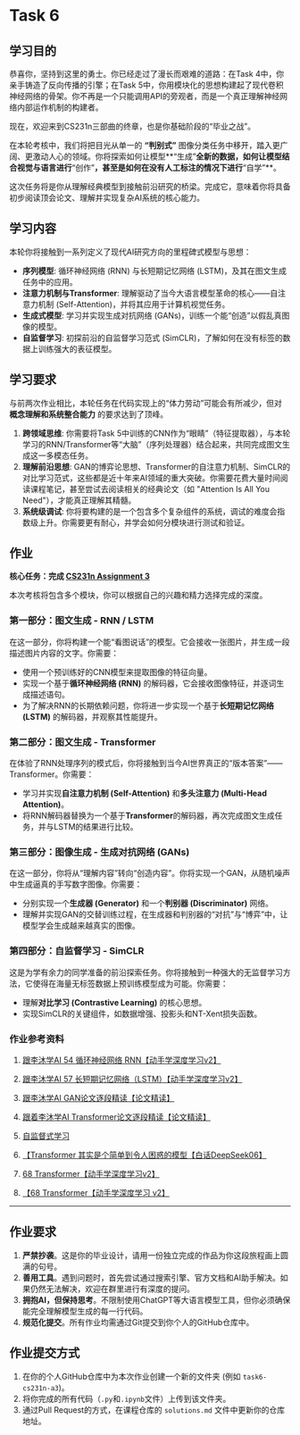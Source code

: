 # Task 6

## 学习目的

恭喜你，坚持到这里的勇士。你已经走过了漫长而艰难的道路：在Task 4中，你亲手铸造了反向传播的引擎；在Task 5中，你用模块化的思想构建起了现代卷积神经网络的骨架。你不再是一个只能调用API的旁观者，而是一个真正理解神经网络内部运作机制的构建者。

现在，欢迎来到CS231n三部曲的终章，也是你基础阶段的“毕业之战”。

在本轮考核中，我们将把目光从单一的 **“判别式”** 图像分类任务中移开，踏入更广阔、更激动人心的领域。你将探索如何让模型\*\*“生成”**全新的数据，如何让模型结合视觉与语言进行**“创作”**，甚至是如何在没有人工标注的情况下进行**“自学”\*\*。

这次任务将是你从理解经典模型到接触前沿研究的桥梁。完成它，意味着你将具备初步阅读顶会论文、理解并实现复杂AI系统的核心能力。

## 学习内容

本轮你将接触到一系列定义了现代AI研究方向的里程碑式模型与思想：

* **序列模型**: 循环神经网络 (RNN) 与长短期记忆网络 (LSTM)，及其在图文生成任务中的应用。
* **注意力机制与Transformer**: 理解驱动了当今大语言模型革命的核心——自注意力机制 (Self-Attention)，并将其应用于计算机视觉任务。
* **生成式模型**: 学习并实现生成对抗网络 (GANs)，训练一个能“创造”以假乱真图像的模型。
* **自监督学习**:  初探前沿的自监督学习范式 (SimCLR)，了解如何在没有标签的数据上训练强大的表征模型。

## 学习要求

与前两次作业相比，本轮任务在代码实现上的“体力劳动”可能会有所减少，但对 **概念理解和系统整合能力** 的要求达到了顶峰。

1. **跨领域思维**: 你需要将Task 5中训练的CNN作为“眼睛”（特征提取器），与本轮学习的RNN/Transformer等“大脑”（序列处理器）结合起来，共同完成图文生成这一多模态任务。
2. **理解前沿思想**: GAN的博弈论思想、Transformer的自注意力机制、SimCLR的对比学习范式，这些都是近十年来AI领域的重大突破。你需要花费大量时间阅读课程笔记，甚至尝试去阅读相关的经典论文（如 "Attention Is All You Need"），才能真正理解其精髓。
3. **系统级调试**: 你将要构建的是一个包含多个复杂组件的系统，调试的难度会指数级上升。你需要更有耐心，并学会如何分模块进行测试和验证。

## 作业

**核心任务：完成 [CS231n Assignment 3](https://cs231n.github.io/assignments2025/assignment3/)**

本次考核将包含多个模块，你可以根据自己的兴趣和精力选择完成的深度。

### 第一部分：图文生成 - RNN / LSTM

在这一部分，你将构建一个能“看图说话”的模型。它会接收一张图片，并生成一段描述图片内容的文字。你需要：

* 使用一个预训练好的CNN模型来提取图像的特征向量。
* 实现一个基于**循环神经网络 (RNN)** 的解码器，它会接收图像特征，并逐词生成描述语句。
* 为了解决RNN的长期依赖问题，你将进一步实现一个基于**长短期记忆网络 (LSTM)** 的解码器，并观察其性能提升。

### 第二部分：图文生成 - Transformer

在体验了RNN处理序列的模式后，你将接触到当今AI世界真正的“版本答案”——Transformer。你需要：

* 学习并实现**自注意力机制 (Self-Attention)** 和**多头注意力 (Multi-Head Attention)**。
* 将RNN解码器替换为一个基于**Transformer**的解码器，再次完成图文生成任务，并与LSTM的结果进行比较。

### 第三部分：图像生成 - 生成对抗网络 (GANs)

在这一部分，你将从“理解内容”转向“创造内容”。你将实现一个GAN，从随机噪声中生成逼真的手写数字图像。你需要：

* 分别实现一个**生成器 (Generator)** 和一个**判别器 (Discriminator)** 网络。
* 理解并实现GAN的交替训练过程，在生成器和判别器的“对抗”与“博弈”中，让模型学会生成越来越真实的图像。

### 第四部分：自监督学习 - SimCLR

这是为学有余力的同学准备的前沿探索任务。你将接触到一种强大的无监督学习方法，它使得在海量无标签数据上预训练模型成为可能。你需要：

* 理解**对比学习 (Contrastive Learning)** 的核心思想。
* 实现SimCLR的关键组件，如数据增强、投影头和NT-Xent损失函数。

### 作业参考资料

1. [跟李沐学AI 54 循环神经网络 RNN【动手学深度学习v2】](https://www.bilibili.com/video/BV1D64y1z7CA/?spm_id_from=333.337.search-card.all.click&vd_source=0272bb7dd0d8d9302c55fc082442b9e3)

2. [跟李沐学AI 57 长短期记忆网络（LSTM）【动手学深度学习v2】](https://www.bilibili.com/video/BV1JU4y1H7PC?spm_id_from=333.788.recommend_more_video.4&vd_source=0272bb7dd0d8d9302c55fc082442b9e3)

3. [跟李沐学AI GAN论文逐段精读【论文精读】](https://www.bilibili.com/video/BV1rb4y187vD/?spm_id_from=333.337.search-card.all.click&vd_source=0272bb7dd0d8d9302c55fc082442b9e3)

4. [跟着李沐学AI Transformer论文逐段精读【论文精读】](https://www.bilibili.com/video/BV1pu411o7BE/?spm_id_from=333.337.search-card.all.click&vd_source=0272bb7dd0d8d9302c55fc082442b9e3)

5. [自监督式学习](https://www.bilibili.com/video/BV1m3411p7wD?spm_id_from=333.788.videopod.episodes&vd_source=0272bb7dd0d8d9302c55fc082442b9e3&p=46)

6. [【Transformer 其实是个简单到令人困惑的模型【白话DeepSeek06】](https://www.bilibili.com/video/BV1C3dqYxE3q/?share_source=copy_web&vd_source=3fbbb3c2ad24817002f9c39fad247a3b)

7. [68 Transformer【动手学深度学习v2】]( https://www.bilibili.com/video/BV1Kq4y1H7FL/?p=2&share_source=copy_web&vd_source=3fbbb3c2ad24817002f9c39fad247a3b)

8. [【68 Transformer【动手学深度学习 v2】](https://www.bilibili.com/video/BV1Kq4y1H7FL/?p=2&share_source=copy_web&vd_source=3fbbb3c2ad24817002f9c39fad247a3b)


---

## 作业要求

1. **严禁抄袭**。这是你的毕业设计，请用一份独立完成的作品为你这段旅程画上圆满的句号。
2. **善用工具**。遇到问题时，首先尝试通过搜索引擎、官方文档和AI助手解决。如果仍然无法解决，欢迎在群里进行有深度的提问。
3. **拥抱AI，但保持思考**。不限制使用ChatGPT等大语言模型工具，但你必须确保能完全理解模型生成的每一行代码。
4. **规范化提交**。所有作业均需通过Git提交到你个人的GitHub仓库中。

## 作业提交方式

1. 在你的个人GitHub仓库中为本次作业创建一个新的文件夹 (例如 `task6-cs231n-a3`)。
2. 将你完成的所有代码（`.py`和`.ipynb`文件）上传到该文件夹。
3. 通过Pull Request的方式，在课程仓库的 `solutions.md` 文件中更新你的仓库地址。